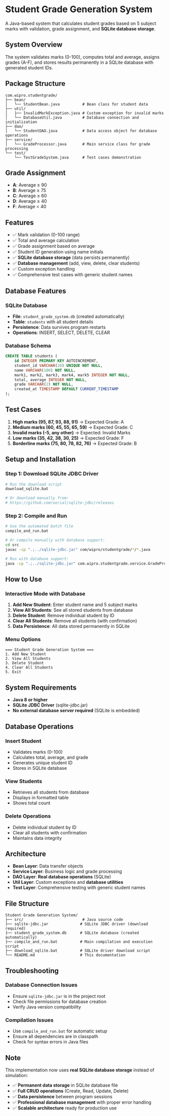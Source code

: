 # Student Grade Generation System

A Java-based system that calculates student grades based on 5 subject marks with validation, grade assignment, and **SQLite database storage**.

## System Overview

The system validates marks (0-100), computes total and average, assigns grades (A-F), and stores results permanently in a SQLite database with generated student IDs.

## Package Structure

```
com.wipro.studentgrade/
├── bean/
│   └── StudentBean.java          # Bean class for student data
├── util/
│   ├── InvalidMarkException.java # Custom exception for invalid marks
│   └── DatabaseUtil.java         # Database connection and initialization
├── dao/
│   └── StudentDAO.java           # Data access object for database operations
├── service/
│   └── GradeProcessor.java       # Main service class for grade processing
└── test/
    └── TestGradeSystem.java      # Test cases demonstration
```

## Grade Assignment

- **A**: Average ≥ 90
- **B**: Average ≥ 75
- **C**: Average ≥ 60
- **D**: Average ≥ 40
- **F**: Average < 40

## Features

- ✅ Mark validation (0-100 range)
- ✅ Total and average calculation
- ✅ Grade assignment based on average
- ✅ Student ID generation using name initials
- ✅ **SQLite database storage** (data persists permanently)
- ✅ **Database management** (add, view, delete, clear students)
- ✅ Custom exception handling
- ✅ Comprehensive test cases with generic student names

## Database Features

### **SQLite Database**
- **File**: `student_grade_system.db` (created automatically)
- **Table**: `students` with all student details
- **Persistence**: Data survives program restarts
- **Operations**: INSERT, SELECT, DELETE, CLEAR

### **Database Schema**
```sql
CREATE TABLE students (
    id INTEGER PRIMARY KEY AUTOINCREMENT,
    student_id VARCHAR(20) UNIQUE NOT NULL,
    name VARCHAR(100) NOT NULL,
    mark1, mark2, mark3, mark4, mark5 INTEGER NOT NULL,
    total, average INTEGER NOT NULL,
    grade VARCHAR(2) NOT NULL,
    created_at TIMESTAMP DEFAULT CURRENT_TIMESTAMP
);
```

## Test Cases

1. **High marks (95, 87, 93, 88, 91)** → Expected Grade: A
2. **Medium marks (60, 45, 55, 65, 59)** → Expected Grade: C
3. **Invalid marks (-5, any other)** → Expected: Invalid Marks
4. **Low marks (35, 42, 38, 30, 25)** → Expected Grade: F
5. **Borderline marks (75, 80, 78, 82, 76)** → Expected Grade: B

## Setup and Installation

### **Step 1: Download SQLite JDBC Driver**
```bash
# Run the download script
download_sqlite.bat

# Or download manually from:
# https://github.com/xerial/sqlite-jdbc/releases
```

### **Step 2: Compile and Run**
```bash
# Use the automated batch file
compile_and_run.bat

# Or compile manually with database support:
cd src
javac -cp ".;../sqlite-jdbc.jar" com/wipro/studentgrade/*/*.java

# Run with database support:
java -cp ".;../sqlite-jdbc.jar" com.wipro.studentgrade.service.GradeProcessor
```

## How to Use

### **Interactive Mode with Database**
1. **Add New Student**: Enter student name and 5 subject marks
2. **View All Students**: See all stored students from database
3. **Delete Student**: Remove individual student by ID
4. **Clear All Students**: Remove all students (with confirmation)
5. **Data Persistence**: All data stored permanently in SQLite

### **Menu Options**
```
=== Student Grade Generation System ===
1. Add New Student
2. View All Students
3. Delete Student
4. Clear All Students
5. Exit
```

## System Requirements

- **Java 8 or higher**
- **SQLite JDBC Driver** (sqlite-jdbc.jar)
- **No external database server required** (SQLite is embedded)

## Database Operations

### **Insert Student**
- Validates marks (0-100)
- Calculates total, average, and grade
- Generates unique student ID
- Stores in SQLite database

### **View Students**
- Retrieves all students from database
- Displays in formatted table
- Shows total count

### **Delete Operations**
- Delete individual student by ID
- Clear all students with confirmation
- Maintains data integrity

## Architecture

- **Bean Layer**: Data transfer objects
- **Service Layer**: Business logic and grade processing
- **DAO Layer**: **Real database operations** (SQLite)
- **Util Layer**: Custom exceptions and **database utilities**
- **Test Layer**: Comprehensive testing with generic student names

## File Structure

```
Student Grade Generation System/
├── src/                          # Java source code
├── sqlite-jdbc.jar              # SQLite JDBC driver (download required)
├── student_grade_system.db      # SQLite database (created automatically)
├── compile_and_run.bat          # Main compilation and execution script
├── download_sqlite.bat          # SQLite driver download script
└── README.md                    # This documentation
```

## Troubleshooting

### **Database Connection Issues**
- Ensure `sqlite-jdbc.jar` is in the project root
- Check file permissions for database creation
- Verify Java version compatibility

### **Compilation Issues**
- Use `compile_and_run.bat` for automatic setup
- Ensure all dependencies are in classpath
- Check for syntax errors in Java files

## Note

This implementation now uses **real SQLite database storage** instead of simulation:
- ✅ **Permanent data storage** in SQLite database file
- ✅ **Full CRUD operations** (Create, Read, Update, Delete)
- ✅ **Data persistence** between program sessions
- ✅ **Professional database management** with proper error handling
- ✅ **Scalable architecture** ready for production use
